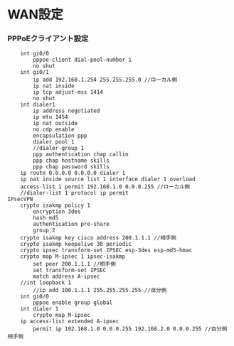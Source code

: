 # WAN設定
### PPPoEクライアント設定
        int gi0/0
            pppoe-client dial-pool-number 1
            no shut
        int gi0/1
            ip add 192.168.1.254 255.255.255.0 //ローカル側
            ip nat inside
            ip tcp adjust-mss 1414
            no shut
        int dialer1
            ip address negotiated
            ip mtu 1454
            ip nat outside
            no cdp enable
            encapsulation ppp
            dialer pool 1
            //dialer-group 1
            ppp authentication chap callin
            ppp chap hostname skills
            ppp chap password skills
        ip route 0.0.0.0 0.0.0.0 dialer 1
        ip nat inside source list 1 interface dialer 1 overload
        access-list 1 permit 192.168.1.0 0.0.0.255 //ローカル側
        //dialer-list 1 protocol ip permit
    IPsecVPN
        crypto isakmp policy 1
            encryption 3des
            hash md5
            authentication pre-share
            group 2
        crypto isakmp key cisco address 200.1.1.1 //相手側
        crypto isakmp keepalive 30 periodic
        crypto ipsec transform-set IPSEC esp-3des esp-md5-hmac
        crypto map M-ipsec 1 ipsec-isakmp
            set peer 200.1.1.1 //相手側
            set transform-set IPSEC
            match address A-ipsec
        //int loopback 1
            //ip add 100.1.1.1 255.255.255.255 //自分側
        int gi0/0
            pppoe enable group global
        int dialer 1
            crypto map M-ipsec
        ip access-list extended A-ipsec
            permit ip 192.168.1.0 0.0.0.255 192.168.2.0 0.0.0.255 //自分側　相手側
